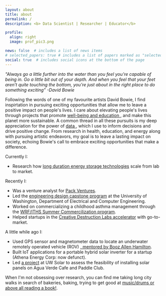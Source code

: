 ```yaml
---
layout: about
title: about
permalink: /
description: <b> Data Scientist | Researcher | Educator</b>

profile:
  align: right
  image: prof_pic3.png

news: false  # includes a list of news items
# selected_papers: true # includes a list of papers marked as "selected={true}"
social: true  # includes social icons at the bottom of the page
---
```


<em>"Always go a little further into the water than you feel you’re capable of being in. Go a little bit out of your depth. And when you feel that your feet aren’t quite touching the bottom, you’re just about in the right place to do something exciting” 
-David Bowie</em>

Following the words of one of my favourite artists David Bowie, I find inspirtation in pursuing exciting opportunities that allow me to leave a positive impact on people's lives. I care about elevating people's lives through projects that promote <a href = "https://shruti-misra.github.io/research/">well-being and education </a>, and make this planet more sustainable. A common thread in all these pursuits is my deep appreciation for the power of <a href = "https://shruti-misra.github.io/data-science/"> data </a>, which I use to inform decisions and drive positive change. 
From research in health, education, and energy along with pursuing artistic endeavors, my goal is to leave a lasting impact on society, echoing Bowie's call to embrace exciting opportunities that make a difference. 

Currently I:

- Research how <a href = "https://www.nrel.gov/news/program/2021/an-evolving-dictionary-for-an-evolving-grid-defining-long-duration-energy-storage.html#:~:text=There%20is%20no%20single%20definition,firm%20capacity%20to%20the%20grid.">long duration energy storage technologies</a> scale from lab to market.

Recently I:

- Was a venture analyst for <a href = "https://www.packvc.com/">Pack Ventures</a>.
- Led the <a href = "https://www.ece.uw.edu/entrepreneurship/entrepreneurial-capstone/">engineering design capstone program</a> at the University of Washington, Department of Electrical and Computer Engineering.
- Worked on commercializing a childhood asthma management through the <a href = "https://www.iths.org/education/graduate/commercialization-fellowship/">  WRF/ITHS Summer Commercilization program</a>.
- Helped startups in the  <a href = "https://creativedestructionlab.com/locations/seattle/">Creative Destruction Labs accelerator</a> with go-to-market.

A little while ago I: 
- Used GPS sensor and magnetometer data to locate an underwater remotely operated vehicle (ROV) <a href = "https://www.ece.uw.edu/spotlight/entrepreneurial-students-present-project-at-booz-allen-hamilton-idea-fest/">, mentored by Booz Allen Hamilton</a>.
- Built IoT applications for a portable hybrid solar inverter for a startup (Athena Energy Corp: now defunct).
- Led <a href = "https://www.washington.edu/boundless/powering-promise/">a project</a> at UW Solar to assess the feasibility of installing solar panels on Agua Verde Cafe and Paddle Club. 

When I'm not obsessing over research, you can find me taking long city walks in search of bakeries, baking, trying to get good at <a href = "https://shruti-misra.github.io/ps/">music/drums or above all reading a book!</a>.
